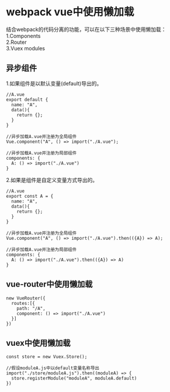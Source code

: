 # webpack vue中使用懒加载
结合webpack的代码分离的功能，可以在以下三种场景中使用懒加载：  
1.Components    
2.Router  
3.Vuex modules  

## 异步组件
1.如果组件是以默认变量(default)导出的。  
```
//A.vue
export default {
  name: "A",
  data(){
    return {}; 
  }
}

//异步加载A.vue并注册为全局组件
Vue.component("A", () => import("./A.vue");

//异步加载A.vue并注册为局部组件
components: {
  A: () => import("./A.vue")
}
```

2.如果是组件是自定义变量方式导出的。  
```
//A.vue
export const A = {
  name: "A",
  data(){
    return {}; 
  }
}

//异步加载A.vue并注册为全局组件
Vue.component("A", () => import("./A.vue").then(({A}) => A);

//异步加载A.vue并注册为局部组件
components: {
  A: () => import("./A.vue").then(({A}) => A)
}
```
## vue-router中使用懒加载
```
new VueRouter({
  routes:[{
    path: "/A",
    component: () => import("./A.vue")
  }]
})
```
## vuex中使用懒加载
```
const store = new Vuex.Store();

//假设moduleA.js中以default变量名称导出
import("./store/moduleA.js").then((moduleA) => {
  store.registerModule("moduleA", moduleA.default)
})
```
